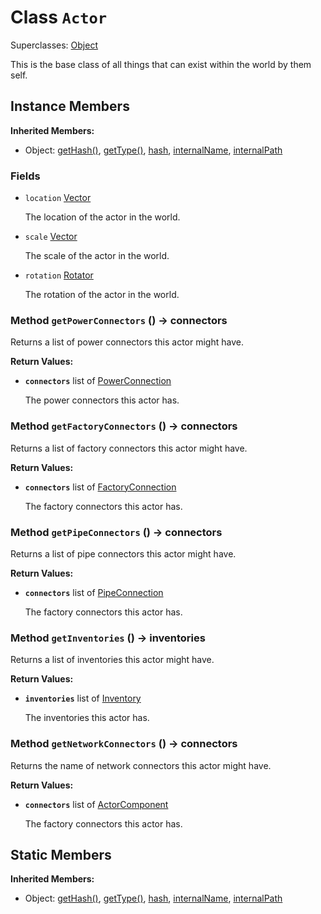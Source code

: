 # Class <code>Actor</code>

Superclasses: <a href="Object.md">Object</a>

This is the base class of all things that can exist within the world by them self.
## Instance Members
<b>Inherited Members:</b>
- Object: <a href="Object.md#user-content-get-hash">getHash()</a>, <a href="Object.md#user-content-get-type">getType()</a>, <a href="Object.md#user-content-hash">hash</a>, <a href="Object.md#user-content-internal-name">internalName</a>, <a href="Object.md#user-content-internal-path">internalPath</a>
### Fields
- <code id="location">location</code> <a href="../structs/Vector.md">Vector</a>

  The location of the actor in the world.
- <code id="scale">scale</code> <a href="../structs/Vector.md">Vector</a>

  The scale of the actor in the world.
- <code id="rotation">rotation</code> <a href="../structs/Rotator.md">Rotator</a>

  The rotation of the actor in the world.
### Method <code id="get-power-connectors">getPowerConnectors</code> () → connectors
Returns a list of power connectors this actor might have.


<b>Return Values:</b>

- <code><b>connectors</b></code> list of <a href="PowerConnection.md">PowerConnection</a>

  The power connectors this actor has.
### Method <code id="get-factory-connectors">getFactoryConnectors</code> () → connectors
Returns a list of factory connectors this actor might have.


<b>Return Values:</b>

- <code><b>connectors</b></code> list of <a href="FactoryConnection.md">FactoryConnection</a>

  The factory connectors this actor has.
### Method <code id="get-pipe-connectors">getPipeConnectors</code> () → connectors
Returns a list of pipe connectors this actor might have.


<b>Return Values:</b>

- <code><b>connectors</b></code> list of <a href="PipeConnection.md">PipeConnection</a>

  The factory connectors this actor has.
### Method <code id="get-inventories">getInventories</code> () → inventories
Returns a list of inventories this actor might have.


<b>Return Values:</b>

- <code><b>inventories</b></code> list of <a href="Inventory.md">Inventory</a>

  The inventories this actor has.
### Method <code id="get-network-connectors">getNetworkConnectors</code> () → connectors
Returns the name of network connectors this actor might have.


<b>Return Values:</b>

- <code><b>connectors</b></code> list of <a href="ActorComponent.md">ActorComponent</a>

  The factory connectors this actor has.
## Static Members
<b>Inherited Members:</b>
- Object: <a href="Object.md#user-content-s-get-hash">getHash()</a>, <a href="Object.md#user-content-s-get-type">getType()</a>, <a href="Object.md#user-content-s-hash">hash</a>, <a href="Object.md#user-content-s-internal-name">internalName</a>, <a href="Object.md#user-content-s-internal-path">internalPath</a>